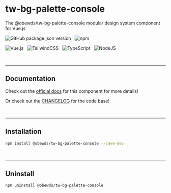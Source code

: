 # tw-bg-palette-console

The @obewds/tw-bg-palette-console modular design system component for Vue.js

![GitHub package.json version](https://img.shields.io/github/package-json/v/obewds/tw-bg-palette-console?label=Github&logo=github&style=for-the-badge) &nbsp; ![npm](https://img.shields.io/npm/v/@obewds/tw-bg-palette-console?color=%23cc3534&logo=npm&style=for-the-badge)

![Vue.js](https://img.shields.io/badge/vuejs-%2335495e.svg?style=for-the-badge&logo=vuedotjs&logoColor=%234FC08D) &nbsp; ![TailwindCSS](https://img.shields.io/badge/tailwindcss-%2338B2AC.svg?style=for-the-badge&logo=tailwind-css&logoColor=white) &nbsp; ![TypeScript](https://img.shields.io/badge/typescript-%23007ACC.svg?style=for-the-badge&logo=typescript&logoColor=white) &nbsp; ![NodeJS](https://img.shields.io/badge/node.js-6DA55F?style=for-the-badge&logo=node.js&logoColor=white)

<br>

---
## Documentation

Check out the [official docs](https://obewds.github.io/tw-bg-palette-console/) for this component for more details!

Or check out the [CHANGELOG](https://github.com/obewds/tw-bg-palette-console/blob/main/CHANGELOG.md) for the code base!

<br>


---
## Installation

```bash
npm install @obewds/tw-bg-palette-console --save-dev
```

<br>


---
## Uninstall

```bash
npm uninstall @obewds/tw-bg-palette-console
```
